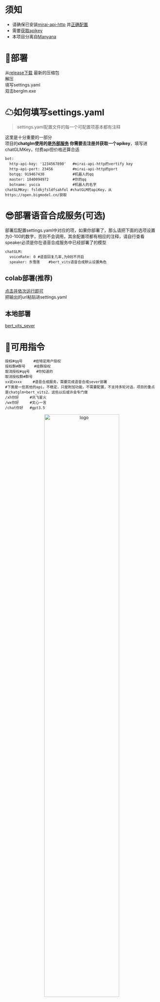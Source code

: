 # 须知
- 请确保已安装[mirai-api-http](https://github.com/project-mirai/mirai-api-http) 并[正确配置](https://github.com/avilliai/wReply/blob/master/setting.yml) <br>
- 需要[获取apikey](https://open.bigmodel.cn/)
- 本项目分离自[Manyana](https://github.com/avilliai/Manyana) 
# 🚀部署
从[release下载](https://github.com/avilliai/Bergml/releases/tag/chaglm) 最新的压缩包<br>
解压<br>
填写settings.yaml<br>
双击berglm.exe
# ☁如何填写settings.yaml
>settings.yaml配置文件的每一个可配置项基本都有注释

这里是十分重要的一部分<br>
项目的**chatglm使用的是[外部服务](https://open.bigmodel.cn/) 你需要去注册并获取一个apikey**，填写进chatGLMKey，付费api但价格还算合适
```
bot:
  http-api-key: '1234567890'   #mirai-api-http的vertify key
  http-api-port: 23456         #mirai-api-http的port
  botqq: 919467430             #机器人的qq
  master: 1840094972           #你的qq
  botname: yucca               #机器人的名字
chatGLMKey: fsldkjfsldfsahfol #chatGLM的apiKey，从https://open.bigmodel.cn/获取
```
# 😎部署语音合成服务(可选)
部署后配置settings.yaml中对应的项，如果你部署了，那么请把下面的选项设置为0-100的数字，否则不会调用，其余配置项都有相应的注释，请自行查看<br>
speaker必须是你在语音合成服务中已经部署了的模型
```
chatGLM:
  voiceRate: 0 #语音回复几率,为0则不开启
  speaker: 东雪莲    #bert_vits语音合成默认设置角色
```
## colab部署(推荐)
[点击并依次运行即可](https://colab.research.google.com/drive/1n8lI6pOiDtli2zC5fL9PZ9TZqbOafqma?usp=sharing)<br>
把输出的url粘贴进settings.yaml
## 本地部署
[bert_vits_sever](https://github.com/avilliai/Bert_Vits2_Sever/tree/master)
# 🎲可用指令
```
授权#qq号     #给特定用户授权
授权群#群号    #给群授权
取消授权#qq号   #你知道的
取消授权群#群号 
xx说xxxx     #语音合成服务，需要完成语音合成sever部署
#下面是一些其他的api，不稳定，只是附加功能，不需要配置，不支持多轮对话，项目的重点是chatglm+bert_vits2，这些以后或许会专门做
/xh你好     #讯飞星火
/wx你好     #文心一言
/chat你好   #gpt3.5

```

<div align="center">
   <img width="70%" height="70%" src="https://moe-counter.glitch.me/get/@:berglm" alt="logo"></br>
</div>
